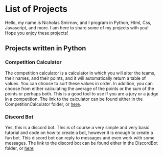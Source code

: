 # List of Projects

Hello, my name is Nicholas Smirnov, and I program in Python, Html, Css, Javascript, and more. I am here to share some of my projects with you! Hope you enjoy these projects!

## Projects written in Python

### Competition Calculator

The competition calculator is a calculator in which you will alter the teams, their names, and their points, and it will automatically return a table of values. You can choose to sort these values in order. In addition, you can choose from either calculating the average of the points or the sum of the points or perhaps both. This is a good tool to use if you are a jury or a judge in a competition. The link to the calculator can be found either in the CompetitionCalculator folder, or [here](https://github.com/PythonCoderNick/Projects/tree/main/CompetitionCalculator).

### Discord Bot

Yes, this is a discord bot. This is of course a very simple and very basic tutorial and code on how to create a bot, however it is enough to create a fun bot. This discord bot can reply to messages and even work with some messages. The link to the discord bot can be found either in the DiscordBot folder, or [here]()
